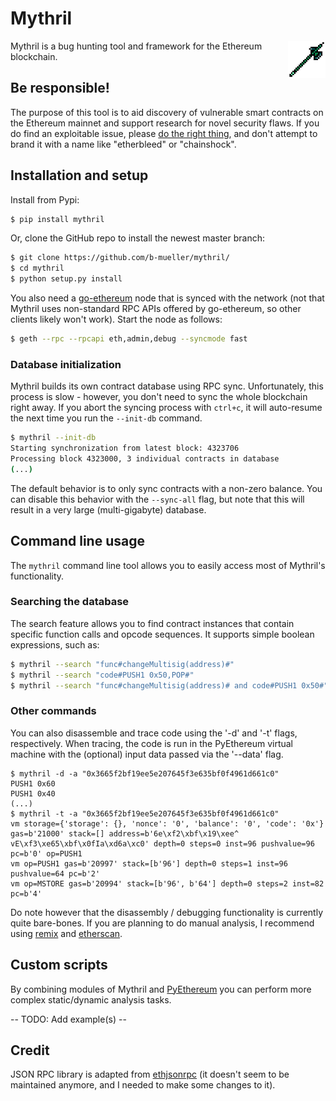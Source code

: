 # Mythril

<img height="60px" align="right" src="/static/mythril.png"/>

Mythril is a bug hunting tool and framework for the Ethereum blockchain.

## Be responsible!

The purpose of this tool is to aid discovery of vulnerable smart contracts on the Ethereum mainnet and support research for novel security flaws. If you do find an exploitable issue, please [do the right thing](https://en.wikipedia.org/wiki/Responsible_disclosure), and don't attempt to brand it with a name like "etherbleed" or "chainshock".

## Installation and setup

Install from Pypi:

```bash
$ pip install mythril
```

Or, clone the GitHub repo to install the newest master branch:

```bash
$ git clone https://github.com/b-mueller/mythril/
$ cd mythril
$ python setup.py install
```

You also need a [go-ethereum](https://github.com/ethereum/go-ethereum) node that is synced with the network (not that Mythril uses non-standard RPC APIs offered by go-ethereum, so other clients likely won't work). Start the node as follows:

```bash
$ geth --rpc --rpcapi eth,admin,debug --syncmode fast
```

### Database initialization

Mythril builds its own contract database using RPC sync. Unfortunately, this process is slow - however, you don't need to sync the whole blockchain right away. If you abort the syncing process with `ctrl+c`, it will auto-resume the next time you run the `--init-db` command.

```bash
$ mythril --init-db
Starting synchronization from latest block: 4323706
Processing block 4323000, 3 individual contracts in database
(...)
```

The default behavior is to only sync contracts with a non-zero balance. You can disable this behavior with the `--sync-all` flag, but note that this will result in a very large (multi-gigabyte) database.

## Command line usage

The `mythril` command line tool allows you to easily access most of Mythril's functionality.

### Searching the database

The search feature allows you to find contract instances that contain specific function calls and opcode sequences. It supports simple boolean expressions, such as:

```bash
$ mythril --search "func#changeMultisig(address)#"
$ mythril --search "code#PUSH1 0x50,POP#"
$ mythril --search "func#changeMultisig(address)# and code#PUSH1 0x50#"
```

### Other commands

You can also disassemble and trace code using the '-d' and '-t' flags, respectively. When tracing, the code is run in the PyEthereum virtual machine with the (optional) input data passed via the '--data' flag.

```
$ mythril -d -a "0x3665f2bf19ee5e207645f3e635bf0f4961d661c0"
PUSH1 0x60
PUSH1 0x40
(...)
$ mythril -t -a "0x3665f2bf19ee5e207645f3e635bf0f4961d661c0"
vm storage={'storage': {}, 'nonce': '0', 'balance': '0', 'code': '0x'} gas=b'21000' stack=[] address=b'6e\xf2\xbf\x19\xee^ vE\xf3\xe65\xbf\x0fIa\xd6a\xc0' depth=0 steps=0 inst=96 pushvalue=96 pc=b'0' op=PUSH1
vm op=PUSH1 gas=b'20997' stack=[b'96'] depth=0 steps=1 inst=96 pushvalue=64 pc=b'2'
vm op=MSTORE gas=b'20994' stack=[b'96', b'64'] depth=0 steps=2 inst=82 pc=b'4'
```

Do note however that the disassembly / debugging functionality is currently quite bare-bones. If you are planning to do manual analysis, I recommend using [remix](https://remix.ethereum.org/) and [etherscan](https://etherscan.io).

## Custom scripts

By combining modules of Mythril and [PyEthereum](https://github.com/ethereum/pyethereum) you can perform more complex static/dynamic analysis tasks.

-- TODO: Add example(s) --

## Credit

JSON RPC library is adapted from [ethjsonrpc](https://github.com/ConsenSys/ethjsonrpc) (it doesn't seem to be maintained anymore, and I needed to make some changes to it).
